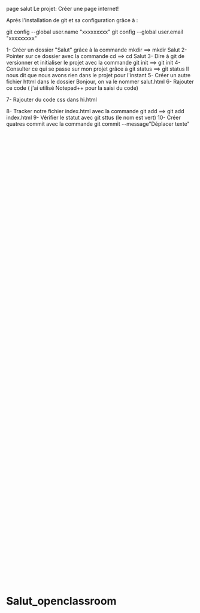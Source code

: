 # Salut_openclassroom
page salut
Le projet: Créer une page internet!

Aprés l'installation de git et sa configuration grâce à :

git config --global user.name "xxxxxxxxx"
git config --global user.email "xxxxxxxxx"

1-   Créer un dossier "Salut" grâce à la commande mkdir ==> mkdir Salut
2-   Pointer sur ce dossier avec la commande cd ==> cd Salut
3-   Dire à git de versionner et initialiser le projet avec la commande git init ==> git init
4-   Consulter ce qui se passe sur mon projet grâce à git status ==> git status 
     Il nous dit que nous avons rien dans le projet pour l'instant
5-   Créer un autre fichier httml dans le dossier Bonjour, on va le nommer salut.html
6-   Rajouter ce code ( j'ai utilisé Notepad++ pour la saisi du code)

<!Doctype html>

<html>
<head>
<Title></title>
<meta charset="utf-8">
</head>

<Body>
<h1> Salut</h1>

</Body>
</html>


7-   Rajouter du code css dans hi.html

<style type="text/css">
     h1 {
 position: absolute;
top: 40%;
width: 100%;
front-family: Helvetica;
front-size: 100
text-align: center;

}
</style>
8-   Tracker notre fichier index.html avec la commande git add ==> git add index.html
9-   Vérifier le statut avec git sttus  (le nom est vert)
10-  Créer quatres commit avec la commande git commit --message"Déplacer texte"


